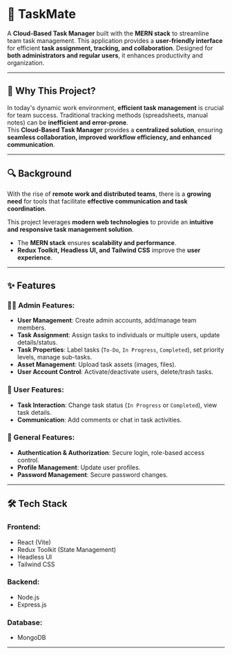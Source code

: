 # 🚀 TaskMate

A **Cloud-Based Task Manager** built with the **MERN stack** to streamline team task management. This application provides a **user-friendly interface** for efficient **task assignment, tracking, and collaboration**. Designed for **both administrators and regular users**, it enhances productivity and organization.

---

## 📌 Why This Project?

In today's dynamic work environment, **efficient task management** is crucial for team success. Traditional tracking methods (spreadsheets, manual notes) can be **inefficient and error-prone**.  
This **Cloud-Based Task Manager** provides a **centralized solution**, ensuring **seamless collaboration, improved workflow efficiency, and enhanced communication**.

---

## 🔍 Background  

With the rise of **remote work and distributed teams**, there is a **growing need** for tools that facilitate **effective communication and task coordination**.  

This project leverages **modern web technologies** to provide an **intuitive and responsive task management solution**.  
- The **MERN stack** ensures **scalability and performance**.  
- **Redux Toolkit, Headless UI, and Tailwind CSS** improve the **user experience**.  

---

## ✨ Features  

### 👨‍💼 Admin Features:
- **User Management**: Create admin accounts, add/manage team members.  
- **Task Assignment**: Assign tasks to individuals or multiple users, update details/status.  
- **Task Properties**: Label tasks (`To-Do`, `In Progress`, `Completed`), set priority levels, manage sub-tasks.  
- **Asset Management**: Upload task assets (images, files).  
- **User Account Control**: Activate/deactivate users, delete/trash tasks.  

### 👤 User Features:
- **Task Interaction**: Change task status (`In Progress` or `Completed`), view task details.  
- **Communication**: Add comments or chat in task activities.  

### 🔐 General Features:
- **Authentication & Authorization**: Secure login, role-based access control.  
- **Profile Management**: Update user profiles.  
- **Password Management**: Secure password changes.  

---

## 🛠️ Tech Stack  

### **Frontend:**
- React (Vite)  
- Redux Toolkit (State Management)  
- Headless UI  
- Tailwind CSS  

### **Backend:**
- Node.js  
- Express.js  

### **Database:**
- MongoDB  

---

